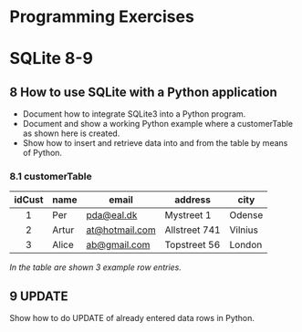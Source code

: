 # Programming Exercises #
# SQLite 8-9 #

## 8 How to use SQLite with a Python application ##

 * Document how to integrate SQLite3 into a Python program.
 * Document and show a working Python example where a customerTable as shown
   here is created.
 * Show how to insert and retrieve data into and from the table by means of
   Python.


### 8.1 customerTable

| idCust |  name |          email |       address | city    |
|:------:|-------|----------------|---------------|---------|
|      1 |   Per |     pda@eal.dk |    Mystreet 1 |  Odense |
|      2 | Artur | at@hotmail.com | Allstreet 741 | Vilnius |
|      3 | Alice |   ab@gmail.com |  Topstreet 56 |  London |
*In the table are shown 3 example row entries.*

## 9 UPDATE

Show how to do UPDATE of already entered data rows in Python.
